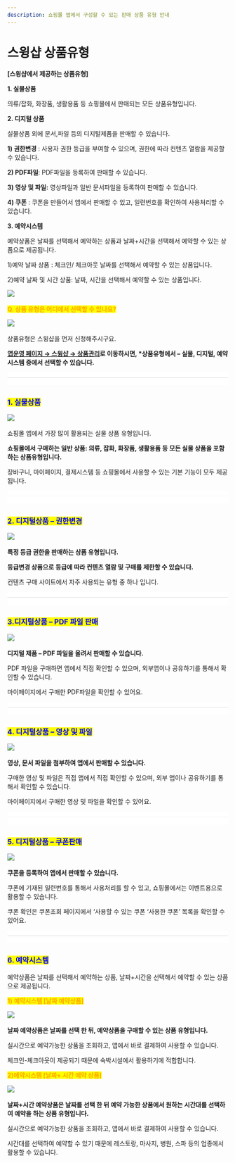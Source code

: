 ```yaml
---
description: 쇼핑몰 앱에서 구성할 수 있는 판매 상품 유형 안내
---
```


# 스윙샵 상품유형

​**\[스윙샵에서 제공하는 상품유형]**

**1. 실물상품**

의류/잡화, 화장품, 생활용품 등 쇼핑몰에서 판매되는 모든 상품유형입니다.

**2. 디지털 상품**

실물상품 외에 문서,파일 등의 디지털제품을 판매할 수 있습니다.

**1) 권한변경** : 사용자 권한 등급을 부여할 수 있으며, 권한에 따라 컨텐츠 열람을 제공할 수 있습니다.

**2) PDF파일**: PDF파일을 등록하여 판매할 수 있습니다.

**3) 영상 및 파일:** 영상파일과 일반 문서파일을 등록하여 판매할 수 있습니다.

**4) 쿠폰** : 쿠폰을 만들어서 앱에서 판매할 수 있고, 일련번호를 확인하여 사용처리할 수 있습니다.

**3. 예약시스템**

예약상품은 날짜를 선택해서 예약하는 상품과 날짜+시간을 선택해서 예약할 수 있는 상품으로 제공됩니다.

1\)예약 날짜 상품 : 체크인/ 체크아웃 날짜를 선택해서 예약할 수 있는 상품입니다.

2\)예약 날짜 및 시간 상품: 날짜, 시간을 선택해서 예약할 수 있는 상품입니다.

<mark style="color:orange;"></mark>![](https://wp.swing2app.co.kr/wp-content/uploads/2018/09/%EC%BA%A1%EC%B2%98-3.png)<mark style="color:orange;"></mark>

<mark style="color:orange;">**Q. 상품 유형은 어디에서 선택할 수 있나요?**</mark>

![](https://wp.swing2app.co.kr/wp-content/uploads/2019/07/%EC%83%81%ED%92%88%EC%9C%A0%ED%98%95.png)

상품유형은 스윙샵을 먼저 신청해주시구요.

[**앱운영 페이지 → 스윙샵 → 상품관리**](http://www.swing2app.co.kr/view/store\_product\_management)**로 이동하시면, \*상품유형에서 – 실물, 디지털, 예약시스템 중에서 선택할 수 있습니다.**

![](<../../.gitbook/assets/구분선 (1) (1).PNG>)

### <mark style="color:blue;">1. 실물상품</mark>

![](https://wp.swing2app.co.kr/wp-content/uploads/2019/07/%EC%8B%A4%EB%AC%BC%EC%83%81%ED%92%88.jpg)

쇼핑몰 앱에서 가장 많이 활용되는 실물 상품 유형입니다.&#x20;

**쇼핑몰에서 구매하는 일반 상품: 의류, 잡화, 화장품, 생활용품 등 모든 실물 상품을 포함하는 상품유형입니다.**

장바구니, 마이페이지, 결제시스템 등 쇼핑몰에서 사용할 수 있는 기본 기능이 모두 제공 됩니다.&#x20;

![](<../../.gitbook/assets/구분선 (1) (1).PNG>)

### <mark style="color:blue;">**2. 디지털상품 – 권한변경**</mark>

![](https://wp.swing2app.co.kr/wp-content/uploads/2019/07/%EB%94%94%EC%A7%80%ED%84%B8-%EC%83%81%ED%92%88.jpg)

**특정 등급 권한을 판매하는 상품 유형입니다.**

**등급변경 상품으로 등급에 따라 컨텐츠 열람 및 구매를 제한할 수 있습니다.**

컨텐츠 구매 사이트에서 자주 사용되는 유형 중 하나 입니다.

![](<../../.gitbook/assets/구분선 (1) (1).PNG>)

### <mark style="color:blue;">3.디지털상품 – PDF 파일 판매</mark>

![](https://wp.swing2app.co.kr/wp-content/uploads/2019/07/%EB%94%94%EC%A7%80%ED%84%B8-%EC%83%81%ED%92%882.png)

**디지털 제품 – PDF 파일을 올려서 판매할 수 있습니다.**

PDF 파일을 구매하면 앱에서 직접 확인할 수 있으며, 외부앱이나 공유하기를 통해서 확인할 수 있습니다.

마이페이지에서 구매한 PDF파일을 확인할 수 있어요.

![](<../../.gitbook/assets/구분선 (1) (1).PNG>)

### <mark style="color:blue;">**4. 디지털상품 – 영상 및 파일**</mark>

![](https://wp.swing2app.co.kr/wp-content/uploads/2019/07/%EB%94%94%EC%A7%80%ED%84%B8-%EC%83%81%ED%92%883.jpg)

**영상, 문서 파일을 첨부하여 앱에서 판매할 수 있습니다.**

구매한 영상 및 파일은 직접 앱에서 직접 확인할 수 있으며, 외부 앱이나 공유하기를 통해서 확인할 수 있습니다.

마이페이지에서 구매한 영상 및 파일을 확인할 수 있어요.

![](<../../.gitbook/assets/구분선 (1) (1).PNG>)

### <mark style="color:blue;">**5. 디지털상품 – 쿠폰판매**</mark>

![](https://wp.swing2app.co.kr/wp-content/uploads/2019/07/%EB%94%94%EC%A7%80%ED%84%B8-%EC%83%81%ED%92%884.jpg)

**쿠폰을 등록하여 앱에서 판매할 수 있습니다.**

쿠폰에 기재된 일련번호를 통해서 사용처리를 할 수 있고, 쇼핑몰에서는 이벤트용으로 활용할 수 있습니다.

쿠폰 확인은 쿠폰조회 페이지에서 ‘사용할 수 있는 쿠폰  ‘사용한 쿠폰’ 목록을 확인할 수 있어요.

![](<../../.gitbook/assets/구분선 (1) (1).PNG>)

### <mark style="color:blue;">**6. 예약시스템**</mark>

예약상품은 날짜를 선택해서 예약하는 상품, 날짜+시간을 선택해서 예약할 수 있는 상품으로 제공됩니다.



<mark style="color:orange;">**1) 예약시스템 \[날짜 예약상품]**</mark>

![](https://wp.swing2app.co.kr/wp-content/uploads/2019/07/%EC%98%88%EC%95%BD%EB%82%A0%EC%A7%9C%EC%83%81%ED%92%885.png)

**날짜 예약상품은 날짜를 선택 한 뒤, 예약상품을 구매할 수 있는 상품 유형입니다.**&#x20;

실시간으로 예약가능한 상품을 조회하고, 앱에서 바로 결제하여 사용할 수 있습니다.

체크인-체크아웃이 제공되기 때문에 숙박시설에서 활용하기에 적합합니다.



<mark style="color:orange;">**2)예약시스템 \[날짜+ 시간 예약 상품]**</mark>

![](https://wp.swing2app.co.kr/wp-content/uploads/2019/07/%EC%98%88%EC%95%BD%EB%82%A0%EC%A7%9C%EC%8B%9C%EA%B0%84%EC%83%81%ED%92%886.png)

**날짜+시간 예약상품은 날짜를 선택 한 뒤 예약 가능한 상품에서 원하는 시간대를 선택하여 예약을 하는 상품 유형입니다.**&#x20;

실시간으로 예약가능한 상품을 조회하고, 앱에서 바로 결제하여 사용할 수 있습니다.

시간대를 선택하여 예약할 수 있기 때문에 레스토랑, 마사지, 병원, 스파 등의 업종에서 활용할 수 있습니다.
